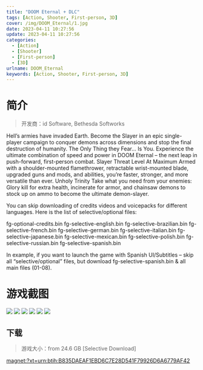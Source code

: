 ```yaml
---
title: "DOOM Eternal + DLC"
tags: [Action, Shooter, First-person, 3D]
cover: /img/DOOM_Eternal/1.jpg
date: 2023-04-11 10:27:56
update: 2023-04-11 10:27:56
categories: 
  - [Action]
  - [Shooter]
  - [First-person]
  - [3D]
urlname: DOOM_Eternal
keywords: [Action, Shooter, First-person, 3D]
---
```

# 简介

> 开发商：id Software, Bethesda Softworks

Hell’s armies have invaded Earth. Become the Slayer in an epic single-player campaign to conquer demons across dimensions and stop the final destruction of humanity.
The Only Thing they Fear… Is You.
Experience the ultimate combination of speed and power in DOOM Eternal – the next leap in push-forward, first-person combat.
Slayer Threat Level At Maximum
Armed with a shoulder-mounted flamethrower, retractable wrist-mounted blade, upgraded guns and mods, and abilities, you’re faster, stronger, and more versatile than ever.
Unholy Trinity
Take what you need from your enemies: Glory kill for extra health, incinerate for armor, and chainsaw demons to stock up on ammo to become the ultimate demon-slayer.

You can skip downloading of credits videos and voicepacks for different languages. Here is the list of selective/optional files:

fg-optional-credits.bin
fg-selective-english.bin
fg-selective-brazilian.bin
fg-selective-french.bin
fg-selective-german.bin
fg-selective-italian.bin
fg-selective-japanese.bin
fg-selective-mexican.bin
fg-selective-polish.bin
fg-selective-russian.bin
fg-selective-spanish.bin

In example, if you want to launch the game with Spanish UI/Subtitles – skip all “selective/optional” files, but download fg-selective-spanish.bin & all main files (01-08).

# 游戏截图

![](/img/DOOM_Eternal/2.jpg)
![](/img/DOOM_Eternal/3.jpg)
![](/img/DOOM_Eternal/4.jpg)
![](/img/DOOM_Eternal/5.jpg)
![](/img/DOOM_Eternal/6.jpg)
![](/img/DOOM_Eternal/7.jpg)


## 下载

> 游戏大小：from 24.6 GB [Selective Download]

[magnet:?xt=urn:btih:B835DAEAF1EBD6C7E28D541F79926D6A6779AF42](magnet:?xt=urn:btih:B835DAEAF1EBD6C7E28D541F79926D6A6779AF42)